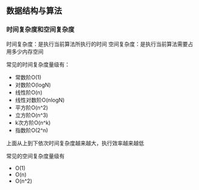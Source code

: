 ## 数据结构与算法

### 时间复杂度和空间复杂度

时间复杂度：是执行当前算法所执行的时间
空间复杂度：是执行当前算法需要占用多少内存空间

常见的时间复杂度量级有：
- 常数阶O(1)
- 对数阶O(logN)
- 线性阶O(n)
- 线性对数阶O(nlogN)
- 平方阶O(n^2)
- 立方阶O(n^3)
- k次方阶O(n^k)
- 指数阶O(2^n)

上面从上到下依次时间复杂度越来越大，执行效率越来越低

常见的空间复杂度量级有
- O(1)
- O(n)
- O(n^2)

